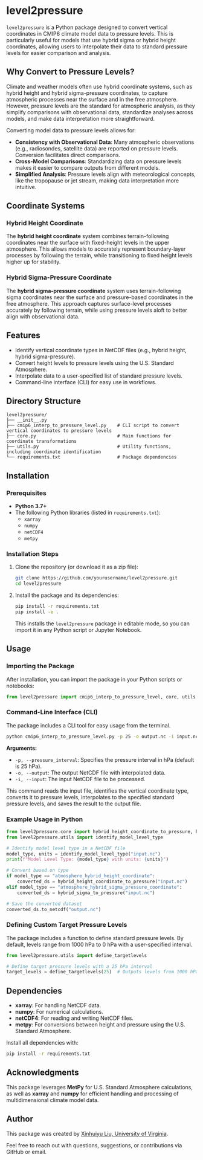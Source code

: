 # level2pressure

`level2pressure` is a Python package designed to convert vertical coordinates in CMIP6 climate model data to pressure levels. This is particularly useful for models that use hybrid sigma or hybrid height coordinates, allowing users to interpolate their data to standard pressure levels for easier comparison and analysis.

## Why Convert to Pressure Levels?

Climate and weather models often use hybrid coordinate systems, such as hybrid height and hybrid sigma-pressure coordinates, to capture atmospheric processes near the surface and in the free atmosphere. However, pressure levels are the standard for atmospheric analysis, as they simplify comparisons with observational data, standardize analyses across models, and make data interpretation more straightforward.

Converting model data to pressure levels allows for:
- **Consistency with Observational Data**: Many atmospheric observations (e.g., radiosondes, satellite data) are reported on pressure levels. Conversion facilitates direct comparisons.
- **Cross-Model Comparisons**: Standardizing data on pressure levels makes it easier to compare outputs from different models.
- **Simplified Analysis**: Pressure levels align with meteorological concepts, like the tropopause or jet stream, making data interpretation more intuitive.

## Coordinate Systems

### Hybrid Height Coordinate

The **hybrid height coordinate** system combines terrain-following coordinates near the surface with fixed-height levels in the upper atmosphere. This allows models to accurately represent boundary-layer processes by following the terrain, while transitioning to fixed height levels higher up for stability.

### Hybrid Sigma-Pressure Coordinate

The **hybrid sigma-pressure coordinate** system uses terrain-following sigma coordinates near the surface and pressure-based coordinates in the free atmosphere. This approach captures surface-level processes accurately by following terrain, while using pressure levels aloft to better align with observational data.

## Features

- Identify vertical coordinate types in NetCDF files (e.g., hybrid height, hybrid sigma-pressure).
- Convert height levels to pressure levels using the U.S. Standard Atmosphere.
- Interpolate data to a user-specified list of standard pressure levels.
- Command-line interface (CLI) for easy use in workflows.


## Directory Structure

```plaintext
level2pressure/
├── __init__.py
├── cmip6_interp_to_pressure_level.py    # CLI script to convert vertical coordinates to pressure levels
├── core.py                              # Main functions for coordinate transformations
├── utils.py                             # Utility functions, including coordinate identification
└── requirements.txt                     # Package dependencies
```
## Installation

### Prerequisites
- **Python 3.7+**
- The following Python libraries (listed in `requirements.txt`):
  - `xarray`
  - `numpy`
  - `netCDF4`
  - `metpy`

### Installation Steps
1. Clone the repository (or download it as a zip file):

   ```bash
   git clone https://github.com/yourusername/level2pressure.git
   cd level2pressure
   ```

2. Install the package and its dependencies:

   ```bash
   pip install -r requirements.txt
   pip install -e .
   ```

   This installs the `level2pressure` package in editable mode, so you can import it in any Python script or Jupyter Notebook.

## Usage

### Importing the Package
After installation, you can import the package in your Python scripts or notebooks:

```python
from level2pressure import cmip6_interp_to_pressure_level, core, utils
```

### Command-Line Interface (CLI)
The package includes a CLI tool for easy usage from the terminal.

```bash
python cmip6_interp_to_pressure_level.py -p 25 -o output.nc -i input.nc
```

**Arguments:**

- `-p, --pressure_interval`: Specifies the pressure interval in hPa (default is 25 hPa).
- `-o, --output`: The output NetCDF file with interpolated data.
- `-i, --input`: The input NetCDF file to be processed.

This command reads the input file, identifies the vertical coordinate type, converts it to pressure levels, interpolates to the specified standard pressure levels, and saves the result to the output file.

### Example Usage in Python

```python
from level2pressure.core import hybrid_height_coordinate_to_pressure, hybrid_sigma_to_pressure
from level2pressure.utils import identify_model_level_type

# Identify model level type in a NetCDF file
model_type, units = identify_model_level_type("input.nc")
print(f"Model Level Type: {model_type} with units: {units}")

# Convert based on type
if model_type == "atmosphere_hybrid_height_coordinate":
    converted_ds = hybrid_height_coordinate_to_pressure("input.nc")
elif model_type == "atmosphere_hybrid_sigma_pressure_coordinate":
    converted_ds = hybrid_sigma_to_pressure("input.nc")

# Save the converted dataset
converted_ds.to_netcdf("output.nc")
```

### Defining Custom Target Pressure Levels
The package includes a function to define standard pressure levels. By default, levels range from 1000 hPa to 0 hPa with a user-specified interval.

```python
from level2pressure.utils import define_targetlevels

# Define target pressure levels with a 25 hPa interval
target_levels = define_targetlevels(25)  # Outputs levels from 1000 hPa to 0 hPa at 25 hPa intervals
```

## Dependencies
- **xarray**: For handling NetCDF data.
- **numpy**: For numerical calculations.
- **netCDF4**: For reading and writing NetCDF files.
- **metpy**: For conversions between height and pressure using the U.S. Standard Atmosphere.

Install all dependencies with:

```bash
pip install -r requirements.txt
```

## Acknowledgments
This package leverages **MetPy** for U.S. Standard Atmosphere calculations, as well as **xarray** and **numpy** for efficient handling and processing of multidimensional climate model data.

## Author

This package was created by [Xinhuiyu Liu, University of Virginia](https://github.com/liuxhy).

Feel free to reach out with questions, suggestions, or contributions via GitHub or email.